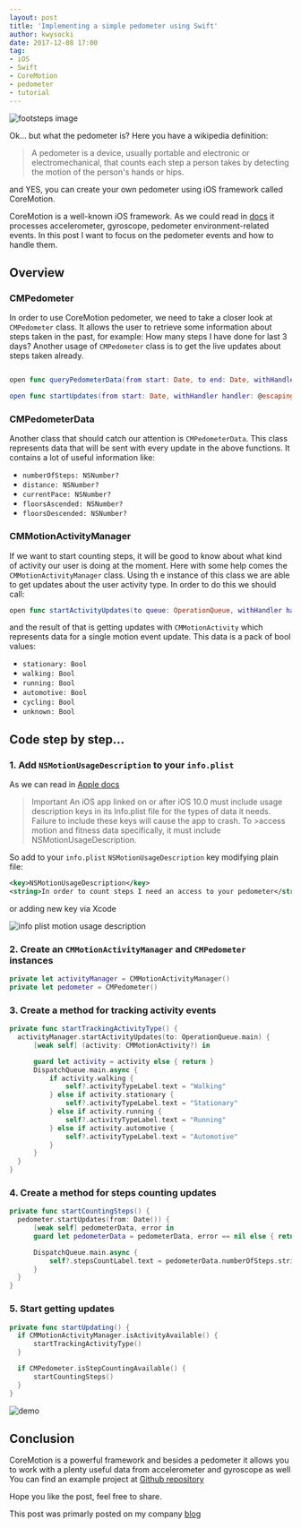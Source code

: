 ```yaml
---
layout: post
title: 'Implementing a simple pedometer using Swift'
author: kwysocki
date: 2017-12-08 17:00
tag: 
- iOS 
- Swift
- CoreMotion
- pedometer
- tutorial
---
```


![footsteps image](/assets/posts/coremotion-pedometer-swift/footsteps.jpg)

Ok... but what the pedometer is? Here you have a wikipedia definition:

>A pedometer is a device, usually portable and electronic or electromechanical, that counts each step a person takes by detecting the motion of the person's hands or hips.

and YES, you can create your own pedometer using iOS framework called CoreMotion.

CoreMotion is a well-known iOS framework. As we could read in [docs](https://developer.apple.com/documentation/coremotion) it processes accelerometer, gyroscope, pedometer environment-related events.
In this post I want to focus on the pedometer events and how to handle them.

## Overview

### CMPedometer

In order to use CoreMotion pedometer, we need to take a closer look at `CMPedometer` class. It allows the user to retrieve some information about steps taken in the past, for example: How many steps I have done for last 3 days? Another usage of `CMPedometer` class is to get the live updates about steps taken already.

```swift

open func queryPedometerData(from start: Date, to end: Date, withHandler handler: @escaping CoreMotion.CMPedometerHandler)

open func startUpdates(from start: Date, withHandler handler: @escaping CoreMotion.CMPedometerHandler)

```

### CMPedometerData

Another class that should catch our attention is `CMPedometerData`. This class represents data that will be sent with every update in the above functions. It contains a lot of useful information like:

* `numberOfSteps: NSNumber?`
* `distance: NSNumber?`
* `currentPace: NSNumber?`
* `floorsAscended: NSNumber?`
* `floorsDescended: NSNumber?`


### CMMotionActivityManager

If we want to start counting steps, it will be good to know about what kind of activity our user is doing at the moment. Here with some help comes the `CMMotionActivityManager` class. Using th e instance of this class we are able to get updates about the user activity type. In order to do this we should call:

```swift
open func startActivityUpdates(to queue: OperationQueue, withHandler handler: @escaping CoreMotion.CMMotionActivityHandler)
```

and the result of that is getting updates with `CMMotionActivity` which represents  data for a single motion event update. This data is a pack of bool values:

* `stationary: Bool`
* `walking: Bool`
* `running: Bool`
* `automotive: Bool`
* `cycling: Bool`
* `unknown: Bool`


## Code step by step...

### 1. Add `NSMotionUsageDescription` to your `info.plist`

As we can read in [Apple docs](https://developer.apple.com/documentation/coremotion)

>Important
>An iOS app linked on or after iOS 10.0 must include usage description keys in its Info.plist file for the types of data it needs. Failure to include these keys will cause the app to crash. To >access motion and fitness data specifically, it must include NSMotionUsageDescription.

So add to your `info.plist` `NSMotionUsageDescription` key modifying plain file:

```xml
<key>NSMotionUsageDescription</key>
<string>In order to count steps I need an access to your pedometer</string>
```

or adding new key via Xcode

![info plist motion usage description](/assets/posts/coremotion-pedometer-swift/info-plist-motion-usage.png)

### 2. Create an `CMMotionActivityManager` and `CMPedometer` instances

```swift
private let activityManager = CMMotionActivityManager()
private let pedometer = CMPedometer()
```

### 3. Create a method for tracking activity events

```swift
private func startTrackingActivityType() {
  activityManager.startActivityUpdates(to: OperationQueue.main) {
      [weak self] (activity: CMMotionActivity?) in

      guard let activity = activity else { return }
      DispatchQueue.main.async {
          if activity.walking {
              self?.activityTypeLabel.text = "Walking"
          } else if activity.stationary {
              self?.activityTypeLabel.text = "Stationary"
          } else if activity.running {
              self?.activityTypeLabel.text = "Running"
          } else if activity.automotive {
              self?.activityTypeLabel.text = "Automotive"
          }
      }
  }
}
```

### 4. Create a method for steps counting updates

```swift
private func startCountingSteps() {
  pedometer.startUpdates(from: Date()) {
      [weak self] pedometerData, error in
      guard let pedometerData = pedometerData, error == nil else { return }

      DispatchQueue.main.async {
          self?.stepsCountLabel.text = pedometerData.numberOfSteps.stringValue
      }
  }
}
```

### 5. Start getting updates

```swift
private func startUpdating() {
  if CMMotionActivityManager.isActivityAvailable() {
      startTrackingActivityType()
  }

  if CMPedometer.isStepCountingAvailable() {
      startCountingSteps()
  }
}
```

![demo](/assets/posts/coremotion-pedometer-swift/steps-demo.gif)

## Conclusion

CoreMotion is a powerful framework and besides a pedometer it allows you to work with a plenty useful data from accelerometer and gyroscope as well
You can find an example project at [Github repository](https://github.com/bright/Pedometer-Swift)

Hope you like the post, feel free to share.


This post was primarly posted on my company [blog](https://brightinventions.pl/blog/coremotion-pedometer-swift/)